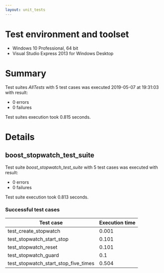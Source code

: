 ```yaml
---
layout: unit_tests
---
```


# Test environment and toolset 

* Windows 10 Professional, 64 bit
* Visual Studio Express 2013 for Windows Desktop

# Summary

Test suites *AllTests* with 5 test cases was executed 2019-05-07 at 19:31:03 with result:

* 0 errors
* 0 failures

Test suites execution took 0.815 seconds.

# Details

## boost_stopwatch_test_suite

Test suite *boost_stopwatch_test_suite* with 5 test cases was executed with result:

* 0 errors
* 0 failures

Test suite execution took 0.813 seconds.

### Successful test cases

Test case|Execution time
-|-
test_create_stopwatch | 0.001
test_stopwatch_start_stop | 0.101
test_stopwatch_reset | 0.101
test_stopwatch_guard | 0.1
test_stopwatch_start_stop_five_times | 0.504
